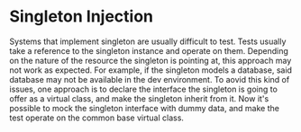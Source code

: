 # Singleton Injection
Systems that implement singleton are usually difficult to test. Tests usually take a reference to the
singleton instance and operate on them. Depending on the nature of the resource the singleton is
pointing at, this approach may not work as expected. For example, if the singleton models a database,
said database may not be available in the dev environment.
To aovid this kind of issues, one approach is to declare the interface the singleton is going to
offer as a virtual class, and make the singleton inherit from it. Now it's possible to mock the singleton
interface with dummy data, and make the test operate on the common base virtual class.
